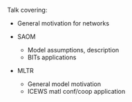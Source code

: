 Talk covering:

* General motivation for networks

* SAOM 

     + Model assumptions, description
     + BITs applications

* MLTR

     + General model motivation
     + ICEWS matl conf/coop application
